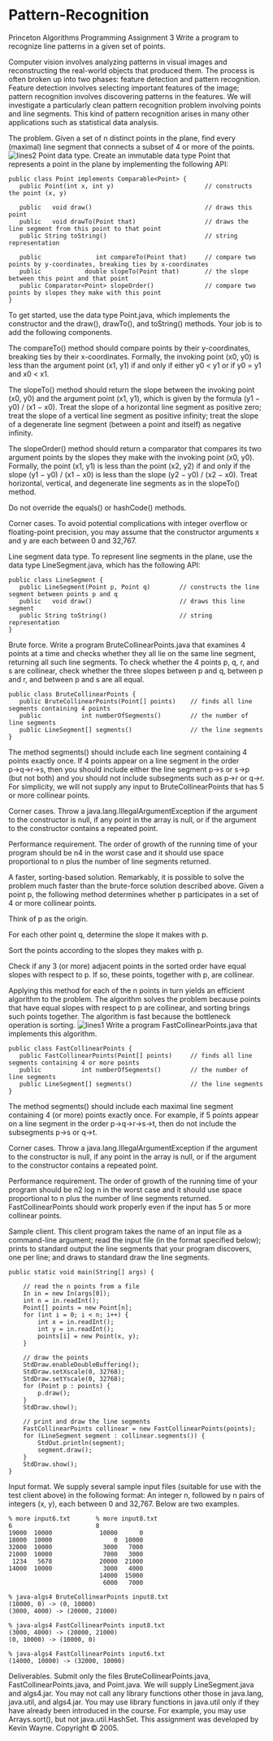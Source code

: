 # Pattern-Recognition
Princeton Algorithms Programming Assignment 3
Write a program to recognize line patterns in a given set of points.

Computer vision involves analyzing patterns in visual images and reconstructing the real-world objects that produced them. The process is often broken up into two phases: feature detection and pattern recognition. Feature detection involves selecting important features of the image; pattern recognition involves discovering patterns in the features. We will investigate a particularly clean pattern recognition problem involving points and line segments. This kind of pattern recognition arises in many other applications such as statistical data analysis.

The problem. Given a set of n distinct points in the plane, find every (maximal) line segment that connects a subset of 4 or more of the points. 
![lines2](https://github.com/Sidney-L/Pattern-Recognition/raw/master/pic/lines2.png)
 Point data type. Create an immutable data type Point that represents a point in the plane by implementing the following API:

    public class Point implements Comparable<Point> {
       public Point(int x, int y)                         // constructs the point (x, y)

       public   void draw()                               // draws this point
       public   void drawTo(Point that)                   // draws the line segment from this point to that point
       public String toString()                           // string representation

       public               int compareTo(Point that)     // compare two points by y-coordinates, breaking ties by x-coordinates
       public            double slopeTo(Point that)       // the slope between this point and that point
       public Comparator<Point> slopeOrder()              // compare two points by slopes they make with this point
    }

To get started, use the data type Point.java, which implements the constructor and the draw(), drawTo(), and toString() methods. Your job is to add the following components.

The compareTo() method should compare points by their y-coordinates, breaking ties by their x-coordinates. Formally, the invoking point (x0, y0) is less than the argument point (x1, y1) if and only if either y0 < y1 or if y0 = y1 and x0 < x1.

The slopeTo() method should return the slope between the invoking point (x0, y0) and the argument point (x1, y1), which is given by the formula (y1 − y0) / (x1 − x0). Treat the slope of a horizontal line segment as positive zero; treat the slope of a vertical line segment as positive infinity; treat the slope of a degenerate line segment (between a point and itself) as negative infinity.

The slopeOrder() method should return a comparator that compares its two argument points by the slopes they make with the invoking point (x0, y0). Formally, the point (x1, y1) is less than the point (x2, y2) if and only if the slope (y1 − y0) / (x1 − x0) is less than the slope (y2 − y0) / (x2 − x0). Treat horizontal, vertical, and degenerate line segments as in the slopeTo() method.

Do not override the equals() or hashCode() methods. 

Corner cases. To avoid potential complications with integer overflow or floating-point precision, you may assume that the constructor arguments x and y are each between 0 and 32,767.

Line segment data type. To represent line segments in the plane, use the data type LineSegment.java, which has the following API:

    public class LineSegment {
       public LineSegment(Point p, Point q)        // constructs the line segment between points p and q
       public   void draw()                        // draws this line segment
       public String toString()                    // string representation
    }

Brute force. Write a program BruteCollinearPoints.java that examines 4 points at a time and checks whether they all lie on the same line segment, returning all such line segments. To check whether the 4 points p, q, r, and s are collinear, check whether the three slopes between p and q, between p and r, and between p and s are all equal.

    public class BruteCollinearPoints {
       public BruteCollinearPoints(Point[] points)    // finds all line segments containing 4 points
       public           int numberOfSegments()        // the number of line segments
       public LineSegment[] segments()                // the line segments
    }

The method segments() should include each line segment containing 4 points exactly once. If 4 points appear on a line segment in the order p→q→r→s, then you should include either the line segment p→s or s→p (but not both) and you should not include subsegments such as p→r or q→r. For simplicity, we will not supply any input to BruteCollinearPoints that has 5 or more collinear points.

Corner cases. Throw a java.lang.IllegalArgumentException if the argument to the constructor is null, if any point in the array is null, or if the argument to the constructor contains a repeated point.

Performance requirement. The order of growth of the running time of your program should be n4 in the worst case and it should use space proportional to n plus the number of line segments returned.

A faster, sorting-based solution. Remarkably, it is possible to solve the problem much faster than the brute-force solution described above. Given a point p, the following method determines whether p participates in a set of 4 or more collinear points.

Think of p as the origin.

For each other point q, determine the slope it makes with p.

Sort the points according to the slopes they makes with p.

Check if any 3 (or more) adjacent points in the sorted order have equal slopes with respect to p. If so, these points, together with p, are collinear. 

Applying this method for each of the n points in turn yields an efficient algorithm to the problem. The algorithm solves the problem because points that have equal slopes with respect to p are collinear, and sorting brings such points together. The algorithm is fast because the bottleneck operation is sorting. 
![lines1](https://github.com/Sidney-L/Pattern-Recognition/raw/master/pic/lines1.png)
 Write a program FastCollinearPoints.java that implements this algorithm.

    public class FastCollinearPoints {
       public FastCollinearPoints(Point[] points)     // finds all line segments containing 4 or more points
       public           int numberOfSegments()        // the number of line segments
       public LineSegment[] segments()                // the line segments
    }

The method segments() should include each maximal line segment containing 4 (or more) points exactly once. For example, if 5 points appear on a line segment in the order p→q→r→s→t, then do not include the subsegments p→s or q→t.

Corner cases. Throw a java.lang.IllegalArgumentException if the argument to the constructor is null, if any point in the array is null, or if the argument to the constructor contains a repeated point.

Performance requirement. The order of growth of the running time of your program should be n2 log n in the worst case and it should use space proportional to n plus the number of line segments returned. FastCollinearPoints should work properly even if the input has 5 or more collinear points.

Sample client. This client program takes the name of an input file as a command-line argument; read the input file (in the format specified below); prints to standard output the line segments that your program discovers, one per line; and draws to standard draw the line segments.

    public static void main(String[] args) {

        // read the n points from a file
        In in = new In(args[0]);
        int n = in.readInt();
        Point[] points = new Point[n];
        for (int i = 0; i < n; i++) {
            int x = in.readInt();
            int y = in.readInt();
            points[i] = new Point(x, y);
        }

        // draw the points
        StdDraw.enableDoubleBuffering();
        StdDraw.setXscale(0, 32768);
        StdDraw.setYscale(0, 32768);
        for (Point p : points) {
            p.draw();
        }
        StdDraw.show();

        // print and draw the line segments
        FastCollinearPoints collinear = new FastCollinearPoints(points);
        for (LineSegment segment : collinear.segments()) {
            StdOut.println(segment);
            segment.draw();
        }
        StdDraw.show();
    }

Input format. We supply several sample input files (suitable for use with the test client above) in the following format: An integer n, followed by n pairs of integers (x, y), each between 0 and 32,767. Below are two examples.

    % more input6.txt       % more input8.txt
    6                       8
    19000  10000             10000      0
    18000  10000                 0  10000
    32000  10000              3000   7000
    21000  10000              7000   3000
     1234   5678             20000  21000
    14000  10000              3000   4000
                             14000  15000
                              6000   7000

    % java-algs4 BruteCollinearPoints input8.txt
    (10000, 0) -> (0, 10000) 
    (3000, 4000) -> (20000, 21000) 

    % java-algs4 FastCollinearPoints input8.txt
    (3000, 4000) -> (20000, 21000) 
    (0, 10000) -> (10000, 0)

    % java-algs4 FastCollinearPoints input6.txt
    (14000, 10000) -> (32000, 10000) 

Deliverables. Submit only the files BruteCollinearPoints.java, FastCollinearPoints.java, and Point.java. We will supply LineSegment.java and algs4.jar. You may not call any library functions other those in java.lang, java.util, and algs4.jar. You may use library functions in java.util only if they have already been introduced in the course. For example, you may use Arrays.sort(), but not java.util.HashSet.
This assignment was developed by Kevin Wayne.
Copyright © 2005. 
